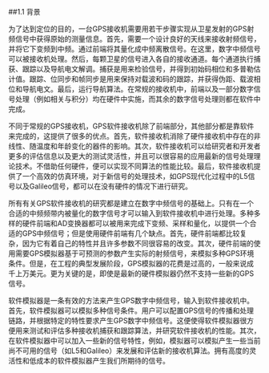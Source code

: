 ##1.1 背景

为了达到定位的目的，一台GPS接收机需要用若干步骤实现从卫星发射的GPS射频信号中获得原始的测量信息。首先，需要一个设计良好的天线来接收射频信号，并将它下变频到中频。通过前端将其量化成中频离散信号。在这里，数字中频信号可以被接收机处理。然后，每颗卫星的信号进入各自的接收通道。每个通道执行捕获、跟踪以及导航电文解调。捕获是用来检验信号，并得到初始码相位和多普勒估计值。跟踪、位同步和帧同步是用来保持对载波和码的跟踪，并获得伪距、载波相位和导航电文。最后，运行导航算法。在常规的接收机中，前端以及一部分数字信号处理（例如相关与积分）均在硬件中实施，而其余的数字信号处理则都在软件中完成。

不同于常规的GPS接收机，GPS软件接收机除了前端部分，其他部分都是靠软件来完成的，这提供了很多的优点。首先，软件接收机消除了硬件接收机中存在的非线性、随温度和年龄变化的器件的影响。其次，软件接收机可以给研究者和开发者更多的评估信息以及更大的测试灵活性，并且可以很容易的应用最新的信号处理理论技术。不借助任何硬件，便可以实现不同算法的性能比较。最后，软件接收机提供了一个高效的仿真环境，对于新信号的处理技术，如GPS现代化过程中的L5信号以及Galileo信号，都可以在没有硬件的情况下进行研究。

所有有关GPS软件接收机的研究都是建立在数字中频信号的基础上。只有在一个合适的中频频带内被量化的数字信号才可以输入到软件接收机中进行处理。多种多样的硬件前端和AD变换器都可以被用来完成下变频、采样和量化，以提供一个合适的GPS中频信号；但是使用硬件前端有几个缺点。首先，硬件前端都比较复杂，因为它有着自己的特性并且许多参数不同很容易的改变。其次，硬件前端的使用需要GPS模拟器基于可预测的参数产生实际的射频信号，来模拟多种GPS环境条件。但是，在工程的典型发展阶段，GPS模拟器的花费是过高的，一般来说成千上万美元。更为关键的是，即使是最新的硬件模拟器仍然不支持一些新的GPS信号。

软件模拟器是一条有效的方法来产生GPS数字中频信号，输入到软件接收机中。首先，软件模拟器可以模拟多种信号条件。用户可以配置GPS信号的传播和处理链路，并根据特定的特性要求产生GPS数字中频信号。这便使得软件模拟器很方便用来测试和评估多种接收机捕获和跟踪算法，并研究软件接收机的性能。其次，在软件模拟器中可以加入一些新的信号特性，例如，模拟器可以模拟产生一些当前尚不可用的信号（如L5和Galileo）来发展和评估新的接收机算法。拥有高度的灵活性和低成本的软件模拟器产生我们所期待的信号。

